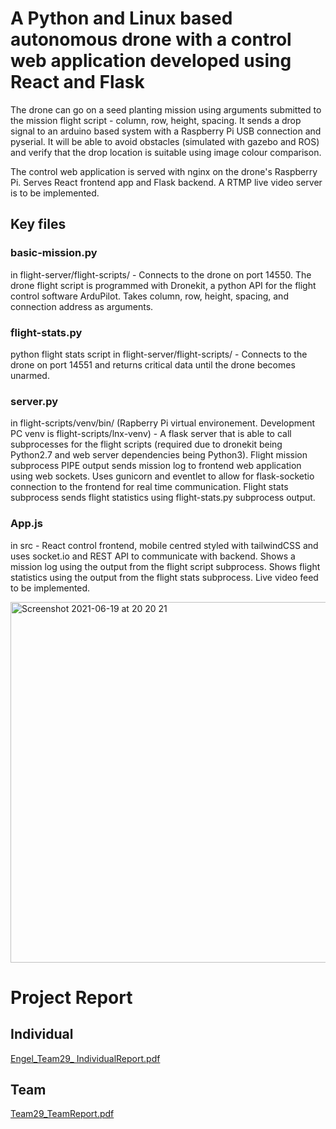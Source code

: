 # A Python and Linux based autonomous drone with a control web application developed using React and Flask

The drone can go on a seed planting mission using arguments submitted to the mission flight script - column, row, height, spacing. It sends a drop signal to an arduino based system with a Raspberry Pi USB connection and pyserial. It will be able to avoid obstacles (simulated with gazebo and ROS) and verify that the drop location is suitable using image colour comparison. 

The control web application is served with nginx on the drone's Raspberry Pi. Serves React frontend app and Flask backend. A RTMP live video server is to be implemented.

## Key files
### basic-mission.py
in flight-server/flight-scripts/ - Connects to the drone on port 14550. The drone flight script is programmed with Dronekit, a python API for the flight control software ArduPilot. Takes column, row, height, spacing, and connection address as arguments.

### flight-stats.py
python flight stats script in flight-server/flight-scripts/ - Connects to the drone on port 14551 and returns critical data until the drone becomes unarmed.

### server.py
in flight-scripts/venv/bin/ (Rapberry Pi virtual environement. Development PC venv is flight-scripts/lnx-venv) - 
A flask server that is able to call subprocesses for the flight scripts (required due to dronekit being Python2.7 and web server dependencies being Python3). Flight mission subprocess PIPE output sends mission log to frontend web application using web sockets. Uses gunicorn and eventlet to allow for flask-socketio connection to the frontend for real time communication. Flight stats subprocess sends flight statistics using flight-stats.py subprocess output.

### App.js
in src - React control frontend, mobile centred styled with tailwindCSS and uses socket.io and REST API to communicate with backend. Shows a mission log using the output from the flight script subprocess. Shows flight statistics using the output from the flight stats subprocess. Live video feed to be implemented.

<img width="577" alt="Screenshot 2021-06-19 at 20 20 21" src="https://user-images.githubusercontent.com/66388962/122653366-dc0c4780-d13b-11eb-9dbd-ddd557488e06.png">

# Project Report
## Individual
[Engel_Team29_ IndividualReport.pdf](https://github.com/RubenEngel/iot-seed-drone/files/6681264/Engel_Team29_.IndividualReport.pdf)
## Team 
[Team29_TeamReport.pdf](https://github.com/RubenEngel/iot-seed-drone/files/6681266/Team29_TeamReport.pdf)
